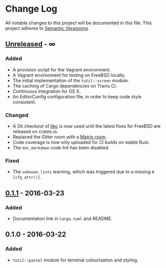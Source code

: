 # Change Log
All notable changes to this project will be documented in this file.
This project adheres to [Semantic Versioning](http://semver.org/).

## [Unreleased] - ∞

### Added
- A provision script for the Vagrant environment.
- A Vagrant environment for testing on FreeBSD locally.
- The initial implementation of the `tutil::screen` module.
- The caching of Cargo dependencies on Travis CI.
- Continuous integration for OS X.
- An EditorConfig configuration file, in order to keep code style consistent.

### Changed
- A Git checkout of [libc](https://github.com/rust-lang/libc) is now used until
  the latest fixes for FreeBSD are released on crates.io.
- Replaced the Gitter room with a
  [Matrix room](https://vector.im/beta/#/room/#tutil:matrix.org).
- Code coverage is now only uploaded for CI builds on stable Rust.
- The `doc_markdown` code lint has been disabled.

### Fixed
- The `unknown_lints` warning, which was triggered due to a missing
  `#[cfg_attr()]`.

## [0.1.1] - 2016-03-23

### Added
- Documentation link in `Cargo.toml` and README.

## 0.1.0 - 2016-03-22

### Added
- `tutil::pastel` module for terminal colourisation and styling.

[0.1.1]: https://github.com/SShrike/tutil/compare/v0.1.0...v0.1.1
[Unreleased]: https://github.com/SShrike/tutil/compare/v0.1.1...master
